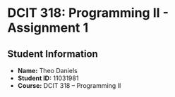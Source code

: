# DCIT 318: Programming II - Assignment 1

## Student Information
- **Name:** Theo Daniels
- **Student ID:** 11031981
- **Course:** DCIT 318 – Programming II
